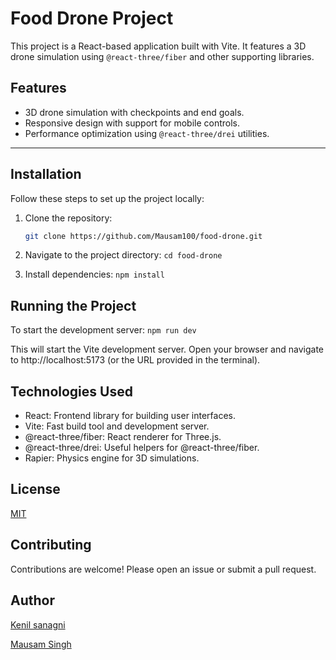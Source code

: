 # Food Drone Project

This project is a React-based application built with Vite. It features a 3D drone simulation using `@react-three/fiber` and other supporting libraries.

## Features
- 3D drone simulation with checkpoints and end goals.
- Responsive design with support for mobile controls.
- Performance optimization using `@react-three/drei` utilities.

---

## Installation

Follow these steps to set up the project locally:

1. Clone the repository:
   ```bash
   git clone https://github.com/Mausam100/food-drone.git

2. Navigate to the project directory:
   `cd food-drone`

 3. Install dependencies:
 `npm install`

## Running the Project
To start the development server:
 `npm run dev`

  This will start the Vite development server. Open your browser and navigate to http://localhost:5173 (or the URL provided in the terminal).

## Technologies Used
- React: Frontend library for building user interfaces.
- Vite: Fast build tool and development server.
- @react-three/fiber: React renderer for Three.js.
- @react-three/drei: Useful helpers for @react-three/fiber.
- Rapier: Physics engine for 3D simulations.

## License
[MIT](LICENSE)

## Contributing
Contributions are welcome! Please open an issue or submit a pull request.

## Author
[Kenil sanagni](https://github.com/kenilgamer)

[Mausam Singh](https://github.com/Mausam100)